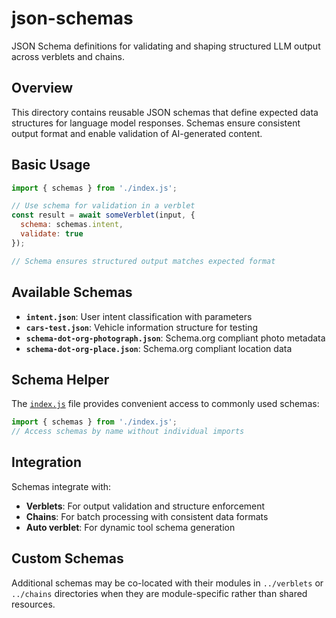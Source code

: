 # json-schemas

JSON Schema definitions for validating and shaping structured LLM output across verblets and chains.

## Overview

This directory contains reusable JSON schemas that define expected data structures for language model responses. Schemas ensure consistent output format and enable validation of AI-generated content.

## Basic Usage

```javascript
import { schemas } from './index.js';

// Use schema for validation in a verblet
const result = await someVerblet(input, {
  schema: schemas.intent,
  validate: true
});

// Schema ensures structured output matches expected format
```

## Available Schemas

- **`intent.json`**: User intent classification with parameters
- **`cars-test.json`**: Vehicle information structure for testing
- **`schema-dot-org-photograph.json`**: Schema.org compliant photo metadata
- **`schema-dot-org-place.json`**: Schema.org compliant location data

## Schema Helper

The [`index.js`](./index.js) file provides convenient access to commonly used schemas:

```javascript
import { schemas } from './index.js';
// Access schemas by name without individual imports
```

## Integration

Schemas integrate with:
- **Verblets**: For output validation and structure enforcement
- **Chains**: For batch processing with consistent data formats
- **Auto verblet**: For dynamic tool schema generation

## Custom Schemas

Additional schemas may be co-located with their modules in `../verblets` or `../chains` directories when they are module-specific rather than shared resources.
